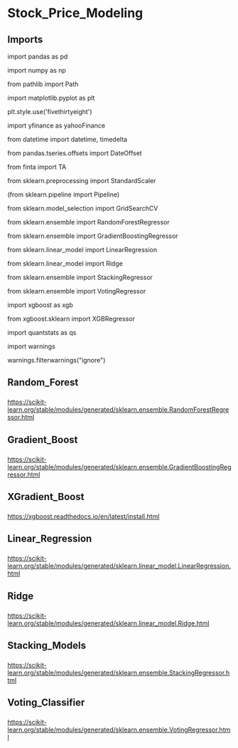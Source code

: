 # Stock_Price_Modeling

## Imports

import pandas as pd


import numpy as np


from pathlib import Path


import matplotlib.pyplot as plt


plt.style.use('fivethirtyeight')

import yfinance as yahooFinance


from datetime import datetime, timedelta


from pandas.tseries.offsets import DateOffset


from finta import TA

from sklearn.preprocessing import StandardScaler


(from sklearn.pipeline import Pipeline)


from sklearn.model_selection import GridSearchCV


from sklearn.ensemble import RandomForestRegressor


from sklearn.ensemble import GradientBoostingRegressor


from sklearn.linear_model import LinearRegression


from sklearn.linear_model import Ridge

from sklearn.ensemble import StackingRegressor

from sklearn.ensemble import VotingRegressor

import xgboost as xgb


from xgboost.sklearn import XGBRegressor

import quantstats as qs

import warnings


warnings.filterwarnings("ignore")

## Random_Forest

###

https://scikit-learn.org/stable/modules/generated/sklearn.ensemble.RandomForestRegressor.html

## Gradient_Boost

###

https://scikit-learn.org/stable/modules/generated/sklearn.ensemble.GradientBoostingRegressor.html

## XGradient_Boost

###

https://xgboost.readthedocs.io/en/latest/install.html

## Linear_Regression

###

https://scikit-learn.org/stable/modules/generated/sklearn.linear_model.LinearRegression.html

## Ridge

###

https://scikit-learn.org/stable/modules/generated/sklearn.linear_model.Ridge.html

## Stacking_Models

###

https://scikit-learn.org/stable/modules/generated/sklearn.ensemble.StackingRegressor.html

## Voting_Classifier

###

https://scikit-learn.org/stable/modules/generated/sklearn.ensemble.VotingRegressor.html

